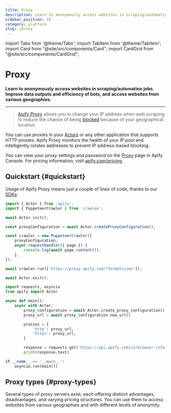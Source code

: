 ```yaml
---
title: Proxy
description: Learn to anonymously access websites in scraping/automation jobs. Improve data outputs and efficiency of bots, and access websites from various geographies.
sidebar_position: 10
category: platform
slug: /proxy
---
```


import Tabs from '@theme/Tabs';
import TabItem from '@theme/TabItem';
import Card from "@site/src/components/Card";
import CardGrid from "@site/src/components/CardGrid";

# Proxy

**Learn to anonymously access websites in scraping/automation jobs. Improve data outputs and efficiency of bots, and access websites from various geographies.**

---

> [Apify Proxy](https://apify.com/proxy) allows you to change your IP address when web scraping to reduce the chance of being [blocked](/academy/anti-scraping/techniques) because of your geographical location.

You can use proxies in your [Actors](../actors/index.mdx) or any other application that supports HTTP proxies. Apify Proxy monitors the health of your IP pool and intelligently rotates addresses to prevent IP address-based blocking.

You can view your proxy settings and password on the [Proxy](https://console.apify.com/proxy) page in Apify Console. For pricing information, visit [apify.com/pricing](https://apify.com/pricing).


## Quickstart {#quickstart}

Usage of Apify Proxy means just a couple of lines of code, thanks to our [SDKs](/sdk):

<Tabs groupId="main">
<TabItem value="JavaScript SDK with PuppeteerCrawler" label="JavaScript SDK with PuppeteerCrawler">

```javascript
import { Actor } from 'apify';
import { PuppeteerCrawler } from 'crawlee';

await Actor.init();

const proxyConfiguration = await Actor.createProxyConfiguration();

const crawler = new PuppeteerCrawler({
    proxyConfiguration,
    async requestHandler({ page }) {
        console.log(await page.content());
    },
});

await crawler.run(['https://proxy.apify.com/?format=json']);

await Actor.exit();
```

</TabItem>
<TabItem value="Python SDK with `requests`" label="Python SDK with requests">

```python
import requests, asyncio
from apify import Actor

async def main():
    async with Actor:
        proxy_configuration = await Actor.create_proxy_configuration()
        proxy_url = await proxy_configuration.new_url()

        proxies = {
            'http': proxy_url,
            'https': proxy_url,
        }

        response = requests.get('https://api.apify.com/v2/browser-info', proxies=proxies)
        print(response.text)

if __name__ == '__main__':
    asyncio.run(main())
```

</TabItem>
</Tabs>

## Proxy types {#proxy-types}

Several types of proxy servers exist, each offering distinct advantages, disadvantages, and varying pricing structures. You can use them to access websites from various geographies and with different levels of anonymity.

<CardGrid>
    <Card
        title="Datacenter proxy"
        desc="The fastest and cheapest option. It uses data centers to change your IP address. Note that there is a chance of being blocked because of the activity of other users."
        to="/platform/proxy/datacenter-proxy"
    />
    <Card
        title="Residential proxy"
        desc="IP addresses located in homes and offices around the world. These IPs are the least likely to be blocked."
        to="/platform/proxy/residential-proxy"
    />
    <Card
        title="Google SERP proxy"
        desc="Download and extract data from Google Search Engine Result Pages (SERPs). You can select country and language to get localized results."
        to="/platform/proxy/google-serp-proxy"
    />
</CardGrid>


